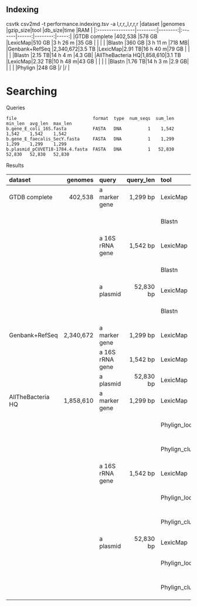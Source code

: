 

## Indexing

csvtk csv2md -t performance.indexing.tsv -a l,r,r,,l,r,r,r
|dataset          |genomes  |gzip_size|tool    |db_size|time     |RAM   |
|:----------------|--------:|--------:|:-------|------:|--------:|-----:|
|GTDB complete    |402,538  |578 GB   |LexicMap|510 GB |3 h 26 m |35 GB |
|                 |         |         |Blastn  |360 GB |3 h 11 m |718 MB|
|Genbank+RefSeq   |2,340,672|3.5 TB   |LexicMap|2.91 TB|16 h 40 m|79 GB |
|                 |         |         |Blastn  |2.15 TB|14 h 4 m |4.3 GB|
|AllTheBacteria HQ|1,858,610|3.1 TB   |LexicMap|2.32 TB|10 h 48 m|43 GB |
|                 |         |         |Blastn  |1.76 TB|14 h 3 m |2.9 GB|
|                 |         |         |Phylign |248 GB |/        |/     |

# Searching

Queries

    file                             format  type  num_seqs  sum_len  min_len  avg_len  max_len
    b.gene_E_coli_16S.fasta          FASTA   DNA          1    1,542    1,542    1,542    1,542
    b.gene_E_faecalis_SecY.fasta     FASTA   DNA          1    1,299    1,299    1,299    1,299
    b.plasmid_pCUVET18-1784.4.fasta  FASTA   DNA          1   52,830   52,830   52,830   52,830

Results

|dataset          |genomes  |query          |query_len|tool           |genome_hits|time     |RAM    |
|:----------------|--------:|:--------------|--------:|:--------------|----------:|--------:|------:|
|GTDB complete    |402,538  |a marker gene  |1,299 bp |LexicMap       |2313       |0.9 s    |577 MB |
|                 |         |               |         |Blastn         |7121       |36 m 11 s|351 GB |
|                 |         |a 16S rRNA gene|1,542 bp |LexicMap       |107557     |3 m 05 s |2.7 GB |
|                 |         |               |         |Blastn         |301197     |39 m 13 s|378 GB |
|                 |         |a plasmid      |52,830 bp|LexicMap       |3217       |1 m 10 s |3.2 GB |
|                 |         |               |         |Blastn         |69311      |37 m 42 s|365 GB |
|Genbank+RefSeq   |2,340,672|a marker gene  |1,299 bp |LexicMap       |817        |6.0 s    |1.4 GB |
|                 |         |a 16S rRNA gene|1,542 bp |LexicMap       |832161     |18 m 58 s|8.3 GB |
|                 |         |a plasmid      |52,830 bp|LexicMap       |17822      |5 m 02 s |13.7 GB|
|AllTheBacteria HQ|1,858,610|a marker gene  |1,299 bp |LexicMap       |7936       |16.0 s   |1.1 GB |
|                 |         |               |         |Phylign_local  |7937       |1 h 44 m |27.1 GB|
|                 |         |               |         |Phylign_cluster|7937       |32 m 52 s|/      |
|                 |         |a 16S rRNA gene|1,542 bp |LexicMap       |1031705    |21 m 25 s|8.2 GB |
|                 |         |               |         |Phylign_local  |1032948    |8 h 06 m |28.1 GB|
|                 |         |               |         |Phylign_cluster|1032948    |84 m 30 s|/      |
|                 |         |a plasmid      |52,830 bp|LexicMap       |10875      |4 m 28 s |9.7 GB |
|                 |         |               |         |Phylign_local  |1007       |2 h 50 m |20.6 GB|
|                 |         |               |         |Phylign_cluster|1007       |32 m 23 s|/      |